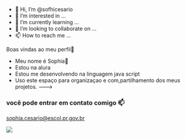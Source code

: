 - 👋 Hi, I’m @sofhicesario
- 👀 I’m interested in ...
- 🌱 I’m currently learning ...
- 💞️ I’m looking to collaborate on ...
- 📫 How to reach me ...

Boas vindas ao meu perfil🦋
- Meu nome é Sophia🌻
- Estou na alura 
- Estou me desenvolvendo na linguagem java script
- Uso este espaço para organizaçao e com,partilhamento dos meus projetos.
--->
### você pode entrar em contato comigo 📫 ###
sophia.cesario@escol.pr.gov.br

![](https://media.tenor.com/hdDOeKyj2oUAAAAd/pikachu-cute.gif)
